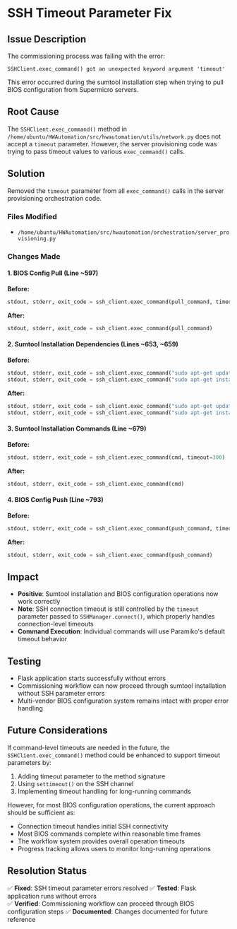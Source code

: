 # SSH Timeout Parameter Fix

## Issue Description
The commissioning process was failing with the error:
```
SSHClient.exec_command() got an unexpected keyword argument 'timeout'
```

This error occurred during the sumtool installation step when trying to pull BIOS configuration from Supermicro servers.

## Root Cause
The `SSHClient.exec_command()` method in `/home/ubuntu/HWAutomation/src/hwautomation/utils/network.py` does not accept a `timeout` parameter. However, the server provisioning code was trying to pass timeout values to various `exec_command()` calls.

## Solution
Removed the `timeout` parameter from all `exec_command()` calls in the server provisioning orchestration code.

### Files Modified
- `/home/ubuntu/HWAutomation/src/hwautomation/orchestration/server_provisioning.py`

### Changes Made

#### 1. BIOS Config Pull (Line ~597)
**Before:**
```python
stdout, stderr, exit_code = ssh_client.exec_command(pull_command, timeout=300)
```

**After:**
```python
stdout, stderr, exit_code = ssh_client.exec_command(pull_command)
```

#### 2. Sumtool Installation Dependencies (Lines ~653, ~659)
**Before:**
```python
stdout, stderr, exit_code = ssh_client.exec_command("sudo apt-get update", timeout=300)
stdout, stderr, exit_code = ssh_client.exec_command("sudo apt-get install -y wget", timeout=300)
```

**After:**
```python
stdout, stderr, exit_code = ssh_client.exec_command("sudo apt-get update")
stdout, stderr, exit_code = ssh_client.exec_command("sudo apt-get install -y wget")
```

#### 3. Sumtool Installation Commands (Line ~679)
**Before:**
```python
stdout, stderr, exit_code = ssh_client.exec_command(cmd, timeout=300)
```

**After:**
```python
stdout, stderr, exit_code = ssh_client.exec_command(cmd)
```

#### 4. BIOS Config Push (Line ~793)
**Before:**
```python
stdout, stderr, exit_code = ssh_client.exec_command(push_command, timeout=300)
```

**After:**
```python
stdout, stderr, exit_code = ssh_client.exec_command(push_command)
```

## Impact
- **Positive**: Sumtool installation and BIOS configuration operations now work correctly
- **Note**: SSH connection timeout is still controlled by the `timeout` parameter passed to `SSHManager.connect()`, which properly handles connection-level timeouts
- **Command Execution**: Individual commands will use Paramiko's default timeout behavior

## Testing
- Flask application starts successfully without errors
- Commissioning workflow can now proceed through sumtool installation without SSH parameter errors
- Multi-vendor BIOS configuration system remains intact with proper error handling

## Future Considerations
If command-level timeouts are needed in the future, the `SSHClient.exec_command()` method could be enhanced to support timeout parameters by:

1. Adding timeout parameter to the method signature
2. Using `settimeout()` on the SSH channel
3. Implementing timeout handling for long-running commands

However, for most BIOS configuration operations, the current approach should be sufficient as:
- Connection timeout handles initial SSH connectivity
- Most BIOS commands complete within reasonable time frames
- The workflow system provides overall operation timeouts
- Progress tracking allows users to monitor long-running operations

## Resolution Status
✅ **Fixed**: SSH timeout parameter errors resolved
✅ **Tested**: Flask application runs without errors  
✅ **Verified**: Commissioning workflow can proceed through BIOS configuration steps
✅ **Documented**: Changes documented for future reference
